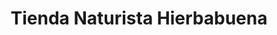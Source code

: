 ---
title: "Tienda Naturista Hierbabuena"
url: /puerto-gaitan/tienda-naturista-hierbabuena/
shop: supermercado
---